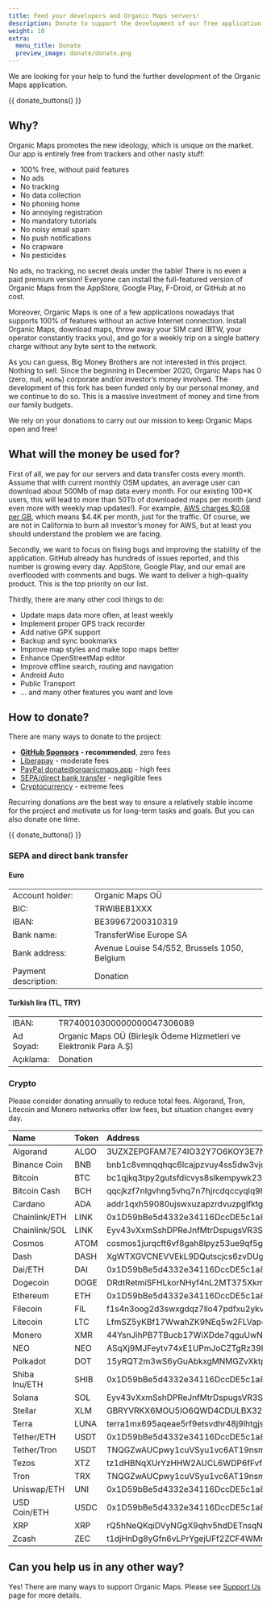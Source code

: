 ```yaml
---
title: Feed your developers and Organic Maps servers!
description: Donate to support the development of our free application
weight: 10
extra:
  menu_title: Donate
  preview_image: donate/donate.png
---
```


We are looking for your help to fund the further development of the Organic Maps application.

{{ donate_buttons() }}

## Why?

Organic Maps promotes the new ideology, which is unique on the market. Our app is entirely free from trackers and other nasty stuff:

- 100% free, without paid features
- No ads
- No tracking
- No data collection
- No phoning home
- No annoying registration
- No mandatory tutorials
- No noisy email spam
- No push notifications
- No crapware
- No pesticides

No ads, no tracking, no secret deals under the table! There is no even a paid premium version! Everyone can install the full-featured version of Organic Maps from the AppStore, Google Play, F-Droid, or GitHub at no cost.

Moreover, Organic Maps is one of a few applications nowadays that supports 100% of features without an active Internet connection. Install Organic Maps, download maps, throw away your SIM card (BTW, your operator constantly tracks you), and go for a weekly trip on a single battery charge without any byte sent to the network.

As you can guess, Big Money Brothers are not interested in this project. Nothing to sell. Since the beginning in December 2020, Organic Maps has 0 (zero, null, ноль) corporate and/or investor’s money involved. The development of this fork has been funded only by our personal money, and we continue to do so. This is a massive investment of money and time from our family budgets.

We rely on your donations to carry out our mission to keep Organic Maps open and free!


## What will the money be used for?

First of all, we pay for our servers and data transfer costs every month. Assume that with current monthly OSM updates, an average user can download about 500Mb of map data every month. For our existing 100+K users, this will lead to more than 50Tb of downloaded maps per month (and even more with weekly map updates!). For example, [AWS charges $0.08 per GB](https://aws.amazon.com/ec2/pricing/on-demand/#Data_Transfer), which means $4.4K per month, just for the traffic. Of course, we are not in California to burn all investor’s money for AWS, but at least you should understand the problem we are facing.

Secondly, we want to focus on fixing bugs and improving the stability of the application. GitHub already has hundreds of issues reported, and this number is growing every day. AppStore, Google Play, and our email are overflooded with comments and bugs. We want to deliver a high-quality product. This is the top priority on our list.

Thirdly, there are many other cool things to do:

- Update maps data more often, at least weekly
- Implement proper GPS track recorder
- Add native GPX support
- Backup and sync bookmarks
- Improve map styles and make topo maps better
- Enhance OpenStreetMap editor
- Improve offline search, routing and navigation
- Android Auto
- Public Transport
- ... and many other features you want and love


## How to donate?

There are many ways to donate to the project:

- **[GitHub Sponsors][] - recommended**, zero fees
- [Liberapay][] - moderate fees
- [PayPal donate@organicmaps.app][PayPal] - high fees
- [SEPA/direct bank transfer][SEPA] - negligible fees
- [Cryptocurrency][Crypto] - extreme fees

Recurring donations are the best way to ensure a relatively stable income for
the project and motivate us for long-term tasks and goals. But you can also
donate one time.

{{ donate_buttons() }}

### SEPA and direct bank transfer

#### Euro

|   |   |
|---|---|
Account holder: | Organic Maps OÜ
BIC: | TRWIBEB1XXX
IBAN: | BE39967200310319
Bank name: | TransferWise Europe SA
Bank address: | Avenue Louise 54/S52, Brussels 1050, Belgium
Payment description: | Donation

#### Turkish lira (TL, TRY)

|   |   |
|---|---|
IBAN: | TR740010300000000047306089
Ad Soyad: | Organic Maps OÜ (Birleşik Ödeme Hizmetleri ve Elektronik Para A.Ş)
Açıklama: | Donation

### Crypto

Please consider donating annually to reduce total fees. Algorand, Tron,
Litecoin and Monero networks offer low fees, but situation changes every day.

<p id="crypto_table" />

Name | Token | Address
:--- | :---- | :------
Algorand      | ALGO | 3UZXZEPGFAM7E74IO32Y7O6KOY3E7NNNJVBV4GFS5UWQQSY7AIM5PK7C2E
Binance Coin  | BNB  | bnb1c8vmnqqhqc6lcajpzvuy4ss5dw3vjc7tc5q8zd
Bitcoin       | BTC  | bc1qjkq3tpy2gutsfdlcvys8slkempywk230u8rc8u
Bitcoin Cash  | BCH  | qqcjkzf7nlgvhng5vhq7n7hjrcdqccyqlq9h7gq4xw
Cardano       | ADA  | addr1qxh59080ujswxuzapzrdvuzpglfktg09gq9q7dxpdl7jfka0g27wle9qudc96zyx6ecyz37nvks72sq2pu6vzmlayndsj02qhw
Chainlink/ETH | LINK | 0x1D59bBe5d4332e34116DccDE5c1a8c736E1C2810
Chainlink/SOL | LINK | Eyv43vXxmSshDPReJnfMtrDspugsVR3S6PzJV38rMAZE
Cosmos        | ATOM | cosmos1jurqcft6vf8gah8lpyz53ue9qf5gz2rfy8wfla
Dash          | DASH | XgWTXGVCNEVVEkL9DQutscjcs6zvDUgccf
Dai/ETH       | DAI  | 0x1D59bBe5d4332e34116DccDE5c1a8c736E1C2810
Dogecoin      | DOGE | DRdtRetmiSFHLkorNHyf4nL2MT375Xkmrm
Ethereum      | ETH  | 0x1D59bBe5d4332e34116DccDE5c1a8c736E1C2810
Filecoin      | FIL  | f1s4n3oog2d3swxgdqz7llo47pdfxu2ykvvptapiq
Litecoin      | LTC  | LfmSZ5yKBf17WwahZK9NEq5w2FLVap4Ctw
Monero        | XMR  | 44YsnJihPB7TBucb17WiXDde7qguUwNmGKFSsyrFqWheEaDKQRtMfGcEU54aJ8PeQNgV7Q9uBWB5CTcvKSMEH4QtE6BT1cm
NEO           | NEO  | ASqXj9MJFeytv74xE1UPmJoCZTgRz39Keu
Polkadot      | DOT  | 15yRQT2m3wS6yGuAbkxgMNMGZvXktp63ZrgmGG6QYYyoEQiV
Shiba Inu/ETH | SHIB | 0x1D59bBe5d4332e34116DccDE5c1a8c736E1C2810
Solana        | SOL  | Eyv43vXxmSshDPReJnfMtrDspugsVR3S6PzJV38rMAZE
Stellar       | XLM  | GBRYVRKX6MOU5IO6QWD4CDULBX32F5B5HCQWQYLFEFQZHRTVNTUKM6IF
Terra         | LUNA | terra1mx695aqeae5rf9etsvdhr48j9lhtgjsc69khtm
Tether/ETH    | USDT | 0x1D59bBe5d4332e34116DccDE5c1a8c736E1C2810
Tether/Tron   | USDT | TNQGZwAUCpwy1cuVSyu1vc6AT19nsmWqRF
Tezos         | XTZ  | tz1dHBNqXUrYzHHW2AUCL6WDP6fFvfiBZwPU
Tron          | TRX  | TNQGZwAUCpwy1cuVSyu1vc6AT19nsmWqRF
Uniswap/ETH   | UNI  | 0x1D59bBe5d4332e34116DccDE5c1a8c736E1C2810
USD Coin/ETH  | USDC | 0x1D59bBe5d4332e34116DccDE5c1a8c736E1C2810
XRP           | XRP  | rQ5hNeQKqiDVyNGgX9qhv5hdDETnsqNgy
Zcash         | ZEC  | t1djHnDg8yGfn6vLPrYgejUFf2ZCF4WMmkp

## Can you help us in any other way?

Yes! There are many ways to support Organic Maps. Please see
[Support Us](@/support-us/index.md) page for more details.


[PayPal]: https://www.paypal.com/donate?hosted_button_id=JYM34AADM87V8 "PayPal donate@organicmaps.app"
[GitHub Sponsors]: https://github.com/sponsors/organicmaps "GitHub Sponsors"
[Liberapay]: https://liberapay.com/OrganicMaps/donate "Liberapay"
[SEPA]: #sepa-and-direct-bank-transfer "SEPA and direct bank transfer"
[Crypto]: #crypto "Donation in crypto"
